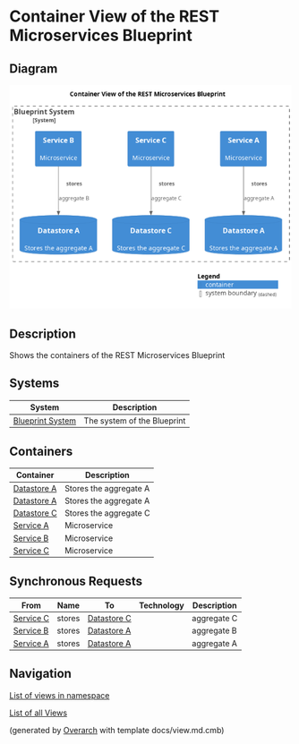 # Container View of the REST Microservices Blueprint

## Diagram
![Container View of the REST Microservices Blueprint](../../../../../software-development/architecture/blueprint/microservices/rest/container-view.png)

## Description
Shows the containers of the REST Microservices Blueprint

## Systems
| System | Description |
|---|---|
| [Blueprint System](../../../../../software-development/architecture/blueprint/microservices/rest/system.md)| The system of the Blueprint |

## Containers
| Container | Description |
|---|---|
| [Datastore A](../../../../../software-development/architecture/blueprint/microservices/rest/datastore-b.md)| Stores the aggregate A |
| [Datastore A](../../../../../software-development/architecture/blueprint/microservices/rest/datastore-a.md)| Stores the aggregate A |
| [Datastore C](../../../../../software-development/architecture/blueprint/microservices/rest/datastore-c.md)| Stores the aggregate C |
| [Service A](../../../../../software-development/architecture/blueprint/microservices/rest/service-a.md)| Microservice |
| [Service B](../../../../../software-development/architecture/blueprint/microservices/rest/service-b.md)| Microservice |
| [Service C](../../../../../software-development/architecture/blueprint/microservices/rest/service-c.md)| Microservice |

## Synchronous Requests
| From | Name | To | Technology | Description |
|---|---|---|---|---|
| [Service C](../../../../../software-development/architecture/blueprint/microservices/rest/service-c.md) | stores | [Datastore C](../../../../../software-development/architecture/blueprint/microservices/rest/datastore-c.md) |  | aggregate C |
| [Service B](../../../../../software-development/architecture/blueprint/microservices/rest/service-b.md) | stores | [Datastore A](../../../../../software-development/architecture/blueprint/microservices/rest/datastore-b.md) |  | aggregate B |
| [Service A](../../../../../software-development/architecture/blueprint/microservices/rest/service-a.md) | stores | [Datastore A](../../../../../software-development/architecture/blueprint/microservices/rest/datastore-a.md) |  | aggregate A |

## Navigation
[List of views in namespace](./views-in-namespace.md)

[List of all Views](../../../../../views.md)


(generated by [Overarch](https://github.com/soulspace-org/overarch) with template docs/view.md.cmb)

